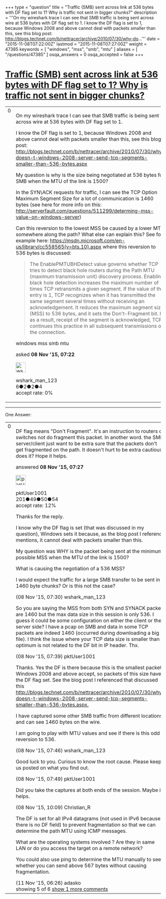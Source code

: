 +++
type = "question"
title = "Traffic (SMB) sent across link at 536 bytes with DF flag set to 1? Why is traffic not sent in bigger chunks?"
description = '''On my wireshark trace I can see that SMB traffic is being sent across wire at 536 bytes with DF flag set to 1. I know the DF flag is set to 1, because Windows 2008 and above cannot deal with packets smaller than this, see this blog post: http://blogs.technet.com/b/nettracer/archive/2010/07/30/why-do...'''
date = "2015-11-08T07:22:00Z"
lastmod = "2015-11-08T07:27:00Z"
weight = 47385
keywords = [ "windows", "mss", "smb", "mtu" ]
aliases = [ "/questions/47385" ]
osqa_answers = 0
osqa_accepted = false
+++

<div class="headNormal">

# [Traffic (SMB) sent across link at 536 bytes with DF flag set to 1? Why is traffic not sent in bigger chunks?](/questions/47385/traffic-smb-sent-across-link-at-536-bytes-with-df-flag-set-to-1-why-is-traffic-not-sent-in-bigger-chunks)

</div>

<div id="main-body">

<div id="askform">

<table id="question-table" style="width:100%;"><colgroup><col style="width: 50%" /><col style="width: 50%" /></colgroup><tbody><tr class="odd"><td style="width: 30px; vertical-align: top"><div class="vote-buttons"><div id="post-47385-score" class="post-score" title="current number of votes">0</div><div id="favorite-count" class="favorite-count"></div></div></td><td><div id="item-right"><div class="question-body"><p>On my wireshark trace I can see that SMB traffic is being sent across wire at 536 bytes with DF flag set to 1.</p><p>I know the DF flag is set to 1, because Windows 2008 and above cannot deal with packets smaller than this, see this blog post: <a href="http://blogs.technet.com/b/nettracer/archive/2010/07/30/why-doesn-t-windows-2008-server-send-tcp-segments-smaller-than-536-bytes.aspx">http://blogs.technet.com/b/nettracer/archive/2010/07/30/why-doesn-t-windows-2008-server-send-tcp-segments-smaller-than-536-bytes.aspx</a></p><p>My question is why is the size being negotiated at 536 bytes for SMB when the MTU of the link is 1500?</p><p>In the SYN\ACK requests for traffic, I can see the TCP Option Maximum Segment Size for a lot of communication is 1460 bytes (see here for more info on this: <a href="http://serverfault.com/questions/511299/determing-mss-value-on-windows-server">http://serverfault.com/questions/511299/determing-mss-value-on-windows-server</a>)</p><p>Can this reversion to the lowest MSS be caused by a lower MTU somewhere along the path? What else can explain this? See for example here: <a href="https://msdn.microsoft.com/en-us/library/cc558565(v=bts.10).aspx">https://msdn.microsoft.com/en-us/library/cc558565(v=bts.10).aspx</a> where this reversion to 536 bytes is discussed:</p><blockquote><p>The EnablePMTUBHDetect value governs whether TCP tries to detect black hole routers during the Path MTU (maximum transmission unit) discovery process. Enabling black hole detection increases the maximum number of times TCP retransmits a given segment. If the value of this entry is 1, TCP recognizes when it has transmitted the same segment several times without receiving an acknowledgement. It reduces the maximum segment size (MSS) to 536 bytes, and it sets the Don't-Fragment bit. If, as a result, receipt of the segment is acknowledged, TCP continues this practice in all subsequent transmissions on the connection.</p></blockquote></div><div id="question-tags" class="tags-container tags">windows mss smb mtu</div><div id="question-controls" class="post-controls"></div><div class="post-update-info-container"><div class="post-update-info post-update-info-user"><p>asked <strong>08 Nov '15, 07:22</strong></p><img src="https://secure.gravatar.com/avatar/72d6bea28bbbf0536499ac3c76de8948?s=32&amp;d=identicon&amp;r=g" class="gravatar" width="32" height="32" alt="wshark_man_123&#39;s gravatar image" /><p>wshark_man_123<br />
<span class="score" title="6 reputation points">6</span><span title="2 badges"><span class="badge1">●</span><span class="badgecount">2</span></span><span title="2 badges"><span class="silver">●</span><span class="badgecount">2</span></span><span title="4 badges"><span class="bronze">●</span><span class="badgecount">4</span></span><br />
<span class="accept_rate" title="Rate of the user&#39;s accepted answers">accept rate:</span> <span title="wshark_man_123 has no accepted answers">0%</span></p></div></div><div id="comments-container-47385" class="comments-container"></div><div id="comment-tools-47385" class="comment-tools"></div><div class="clear"></div><div id="comment-47385-form-container" class="comment-form-container"></div><div class="clear"></div></div></td></tr></tbody></table>

------------------------------------------------------------------------

<div class="tabBar">

<span id="sort-top"></span>

<div class="headQuestions">

One Answer:

</div>

</div>

<span id="47386"></span>

<div id="answer-container-47386" class="answer">

<table style="width:100%;"><colgroup><col style="width: 50%" /><col style="width: 50%" /></colgroup><tbody><tr class="odd"><td style="width: 30px; vertical-align: top"><div class="vote-buttons"><div id="post-47386-score" class="post-score" title="current number of votes">0</div></div></td><td><div class="item-right"><div class="answer-body"><p>DF flag means "Don't Fragment". It's an instruction to routers or switches not do fragment this packet. In another word. the SMB server/client just want to be extra sure that the packets don't get fragmented on the path. It doesn't hurt to be extra cautious, does it? Hope it helps.</p></div><div class="answer-controls post-controls"></div><div class="post-update-info-container"><div class="post-update-info post-update-info-user"><p>answered <strong>08 Nov '15, 07:27</strong></p><img src="https://secure.gravatar.com/avatar/7bb7310612573625abd07a67f22724ad?s=32&amp;d=identicon&amp;r=g" class="gravatar" width="32" height="32" alt="pktUser1001&#39;s gravatar image" /><p>pktUser1001<br />
<span class="score" title="201 reputation points">201</span><span title="49 badges"><span class="badge1">●</span><span class="badgecount">49</span></span><span title="50 badges"><span class="silver">●</span><span class="badgecount">50</span></span><span title="54 badges"><span class="bronze">●</span><span class="badgecount">54</span></span><br />
<span class="accept_rate" title="Rate of the user&#39;s accepted answers">accept rate:</span> <span title="pktUser1001 has one accepted answer">12%</span></p></div></div><div id="comments-container-47386" class="comments-container"><span id="47387"></span><div id="comment-47387" class="comment"><div id="post-47387-score" class="comment-score"></div><div class="comment-text"><p>Thanks for the reply.</p><p>I know why the DF flag is set (that was discussed in my question), Windows sets it because, as the blog post I reference mentions, it cannot deal with packets smaller than this.</p><p>My question was WHY is the packet being sent at the minimum possible MSS when the MTU of the link is 1500?</p><p>What is causing the negotiation of a 536 MSS?</p><p>I would expect the traffic for a large SMB transfer to be sent in 1460 byte chunks? Or is this not the case?</p></div><div id="comment-47387-info" class="comment-info"><span class="comment-age">(08 Nov '15, 07:30)</span> wshark_man_123</div></div><span id="47388"></span><div id="comment-47388" class="comment"><div id="post-47388-score" class="comment-score"></div><div class="comment-text"><p>So you are saying the MSS from both SYN and SYNACK packets are 1460 but the max data size in this session is only 536. I guess it could be some configuration on either the client or the server side? I have a pcap on SMB and data in some TCP packets are indeed 1460 (occurred during downloading a big file). I think the issue where your TCP data size is smaller than optimum is not related to the DF bit in IP header. Thx.</p></div><div id="comment-47388-info" class="comment-info"><span class="comment-age">(08 Nov '15, 07:39)</span> pktUser1001</div></div><span id="47390"></span><div id="comment-47390" class="comment"><div id="post-47390-score" class="comment-score"></div><div class="comment-text"><p>Thanks. Yes the DF is there because this is the smallest packet Windows 2008 and above accept, so packets of this size have the DF flag set. See the blog post I referenced that discussed this <a href="http://blogs.technet.com/b/nettracer/archive/2010/07/30/why-doesn-t-windows-2008-server-send-tcp-segments-smaller-than-536-bytes.aspx.">http://blogs.technet.com/b/nettracer/archive/2010/07/30/why-doesn-t-windows-2008-server-send-tcp-segments-smaller-than-536-bytes.aspx.</a></p><p>I have captured some other SMB traffic from different locations and can see 1460 bytes on the wire.</p><p>I am going to play with MTU values and see if there is this odd reversion to 536.</p></div><div id="comment-47390-info" class="comment-info"><span class="comment-age">(08 Nov '15, 07:46)</span> wshark_man_123</div></div><span id="47391"></span><div id="comment-47391" class="comment"><div id="post-47391-score" class="comment-score"></div><div class="comment-text"><p>Good luck to you. Curious to know the root cause. Please keep us posted on what you find out.</p></div><div id="comment-47391-info" class="comment-info"><span class="comment-age">(08 Nov '15, 07:49)</span> pktUser1001</div></div><span id="47396"></span><div id="comment-47396" class="comment"><div id="post-47396-score" class="comment-score"></div><div class="comment-text"><p>Did you take the captures at both ends of the session. Maybe it helps.</p></div><div id="comment-47396-info" class="comment-info"><span class="comment-age">(08 Nov '15, 10:09)</span> Christian_R</div></div><span id="47511"></span><div id="comment-47511" class="comment not_top_scorer"><div id="post-47511-score" class="comment-score"></div><div class="comment-text"><p>The DF is set for all IPv4 datagrams (not used in IPv6 because there is no DF field) to prevent fragmentation so that we can determine the path MTU using ICMP messages.</p><p>What are the operating systems involved ? Are they in same LAN or do you access the target on a remote network?</p><p>You could also use ping to determine the MTU manually to see whether you can send above 567 bytes without causing fragmentation.</p></div><div id="comment-47511-info" class="comment-info"><span class="comment-age">(11 Nov '15, 06:26)</span> adasko</div></div></div><div id="comment-tools-47386" class="comment-tools"><span class="comments-showing"> showing 5 of 6 </span> <a href="#" class="show-all-comments-link">show 1 more comments</a></div><div class="clear"></div><div id="comment-47386-form-container" class="comment-form-container"></div><div class="clear"></div></div></td></tr></tbody></table>

</div>

<div class="paginator-container-left">

</div>

</div>

</div>

